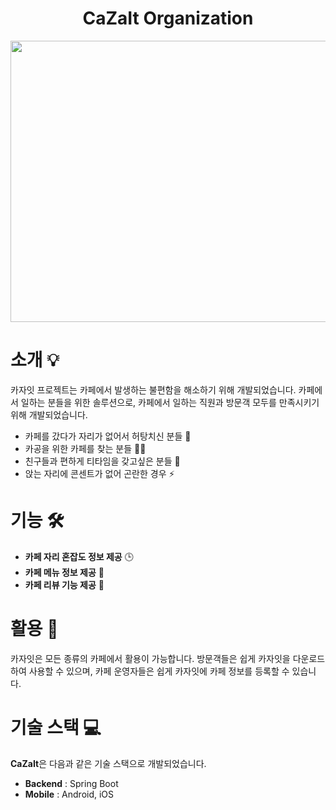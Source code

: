 <h1 align="center">
  CaZaIt Organization
</h1>

<p align="center">
  <img src="https://github.com/CaZaIt/.github/assets/77970380/05e4b068-1401-4666-ad5b-82310221886a" width="800" height="450"/>
</p>

# 소개 💡

카자잇 프로젝트는 카페에서 발생하는 불편함을 해소하기 위해 개발되었습니다. 
카페에서 일하는 분들을 위한 솔루션으로, 카페에서 일하는 직원과 방문객 모두를 만족시키기 위해 개발되었습니다.

*   카페를 갔다가 자리가 없어서 허탕치신 분들 🙁
*   카공을 위한 카페를 찾는 분들 🏃‍♂️
*   친구들과 편하게 티타임을 갖고싶은 분들 👥
*   앉는 자리에 콘센트가 없어 곤란한 경우 ⚡️

# 기능 🛠️

*   **카페 자리 혼잡도 정보 제공** 🕒
*   **카페 메뉴 정보 제공** 🍩
*   **카페 리뷰 기능 제공** 📝

# 활용 🙌

카자잇은 모든 종류의 카페에서 활용이 가능합니다. 
방문객들은 쉽게 카자잇을 다운로드하여 사용할 수 있으며, 카페 운영자들은 쉽게 카자잇에 카페 정보를 등록할 수 있습니다.

# 기술 스택 💻

**CaZaIt**은 다음과 같은 기술 스택으로 개발되었습니다.

* **Backend** : Spring Boot
* **Mobile** : Android, iOS

